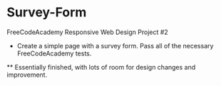 # Survey-Form

FreeCodeAcademy Responsive Web Design Project #2

- Create a simple page with a survey form. Pass all of the necessary FreeCodeAcademy tests.

** Essentially finished, with lots of room for design changes and improvement.
